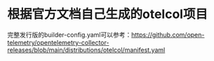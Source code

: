 # 根据官方文档自己生成的otelcol项目

完整发行版的builder-config.yaml可以参考：https://github.com/open-telemetry/opentelemetry-collector-releases/blob/main/distributions/otelcol/manifest.yaml
